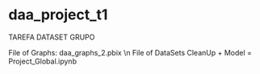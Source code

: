 # daa_project_t1
TAREFA DATASET GRUPO

File of Graphs: daa_graphs_2.pbix \n
File of DataSets CleanUp + Model = Project_Global.ipynb
